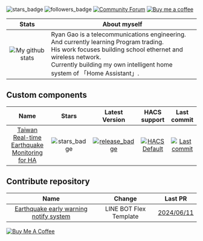 ![stars_badge](https://img.shields.io/github/stars/J1A-T13N?affiliations=OWNER&label=Total%20Stars)
![followers_badge](https://img.shields.io/github/followers/J1A-T13N?label=Followers)
[![Community Forum][community_forum_shield]][community_forum]
[![Buy me a coffee][buy_me_a_coffee_shield]][buy_me_a_coffee]

[community_forum_shield]: https://img.shields.io/static/v1.svg?label=%20&message=Forum&style=popout&color=41bdf5&logo=HomeAssistant&logoColor=white
[community_forum]: https://community.home-assistant.io/u/J1A-T13N

[buy_me_a_coffee_shield]: https://img.shields.io/static/v1.svg?label=%20&message=Buy%20me%20a%20coffee&color=6f4e37&logo=buy%20me%20a%20coffee&logoColor=white
[buy_me_a_coffee]: https://www.buymeacoffee.com/j19t13n


| Stats | About myself |
| :--------: | -------- |
| ![My github stats](https://github-readme-stats.vercel.app/api?username=J1A-T13N&theme=dark) | Ryan Gao is a telecommunications engineering.<br>And currently learning Program trading.<br>His work focuses building school ethernet and wireless network.<br>Currently building my own intelligent home system of 「Home Assistant」. |

## Custom components

| Name | Stars | Latest Version | HACS support | Last commit |
| :-----: | :-----: | :-----: | :-----: | :-----: |
| [Taiwan Real-time Earthquake Monitoring for HA](https://github.com/gaojiafamily/ha-trem)| ![stars_badge](https://img.shields.io/github/stars/J1A-T13N/ha-trem?label=) | [![release_badge](https://img.shields.io/github/v/release/J1A-T13N/ha-trem?label=)](https://github.com/J1A-T13N/ha-trem/releases/latest) | [![HACS Default][hacs_custom_shield]][hacs_custom] | [![Last commit](https://img.shields.io/github/last-commit/J1A-T13N/ha-trem?label=)](https://github.com/J1A-T13N/ha-trem) |

## Contribute repository
| Name | Change | Last PR |
| :-----: | :-----: | :-----: |
| [Earthquake early warning notify system](https://github.com/watermelon1024/EEW) | LINE BOT Flex Template | [2024/06/11](https://github.com/watermelon1024/EEW/commits?author=J1A-T13N) |

<a href="https://www.buymeacoffee.com/j19t13n" target="_blank"><img src="https://bmc-cdn.nyc3.digitaloceanspaces.com/BMC-button-images/custom_images/orange_img.png" alt="Buy Me A Coffee" style="height: auto !important;width: auto !important;" ></a>


[hacs_default_shield]: https://img.shields.io/static/v1.svg?label=&message=Default&style=popout&color=green&labelColor=41bdf5&logo=HomeAssistantCommunityStore&logoColor=white
[hacs_default]: https://hacs.xyz/docs/default_repositories
[hacs_custom_shield]: https://img.shields.io/static/v1.svg?label=&message=Custom&style=popout&color=orange&labelColor=41bdf5&logo=HomeAssistantCommunityStore&logoColor=white
[hacs_custom]: https://hacs.xyz/docs/faq/custom_repositories
[community_forum_shield]: https://img.shields.io/static/v1.svg?label=%20&message=Forum&style=popout&color=41bdf5&logo=HomeAssistant&logoColor=white
